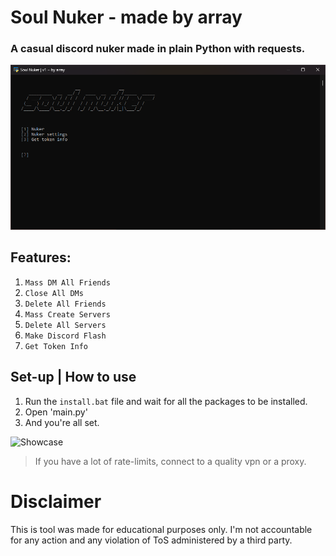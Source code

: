 # Soul Nuker - made by array
### A casual discord nuker made in plain Python with requests.

![Screenshot](8cv4om31.png)

## Features:
1. `Mass DM All Friends`
2. `Close All DMs`
3. `Delete All Friends`
3. `Mass Create Servers`
4. `Delete All Servers`
5. `Make Discord Flash`
6. `Get Token Info`

## Set-up | How to use

1. Run the `install.bat` file and wait for all the packages to be installed.
2. Open 'main.py'
3. And you're all set.

![Showcase](https://media.giphy.com/media/v1.Y2lkPTc5MGI3NjExZjIyZTBkYTY4ZWYzNzFhMzM1ZTg0ZjU2YjNhMGIyZjBjNjFjMzMzYiZjdD1n/Z4jw97TQ45UVk7eToM/giphy-downsized-large.gif)

> If you have a lot of rate-limits, connect to a quality vpn or a proxy.

# Disclaimer

This is tool was made for educational purposes only. I'm not accountable for any action and any violation of ToS administered by a third party.
